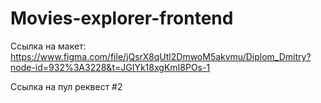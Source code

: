 # Movies-explorer-frontend

Ссылка на макет: https://www.figma.com/file/jQsrX8qUtl2DmwoM5akvmu/Diplom_Dmitry?node-id=932%3A3228&t=JGIYk18xgKmI8POs-1

Ссылка на пул реквест #2
